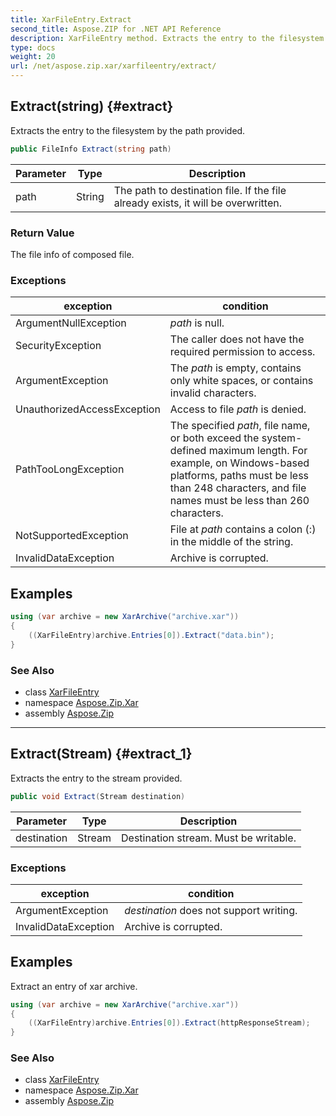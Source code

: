 ```yaml
---
title: XarFileEntry.Extract
second_title: Aspose.ZIP for .NET API Reference
description: XarFileEntry method. Extracts the entry to the filesystem by the path provided
type: docs
weight: 20
url: /net/aspose.zip.xar/xarfileentry/extract/
---
```

## Extract(string) {#extract}

Extracts the entry to the filesystem by the path provided.

```csharp
public FileInfo Extract(string path)
```

| Parameter | Type | Description |
| --- | --- | --- |
| path | String | The path to destination file. If the file already exists, it will be overwritten. |

### Return Value

The file info of composed file.

### Exceptions

| exception | condition |
| --- | --- |
| ArgumentNullException | *path* is null. |
| SecurityException | The caller does not have the required permission to access. |
| ArgumentException | The *path* is empty, contains only white spaces, or contains invalid characters. |
| UnauthorizedAccessException | Access to file *path* is denied. |
| PathTooLongException | The specified *path*, file name, or both exceed the system-defined maximum length. For example, on Windows-based platforms, paths must be less than 248 characters, and file names must be less than 260 characters. |
| NotSupportedException | File at *path* contains a colon (:) in the middle of the string. |
| InvalidDataException | Archive is corrupted. |

## Examples

```csharp
using (var archive = new XarArchive("archive.xar"))
{
    ((XarFileEntry)archive.Entries[0]).Extract("data.bin");
}
```

### See Also

* class [XarFileEntry](../)
* namespace [Aspose.Zip.Xar](../../xarfileentry/)
* assembly [Aspose.Zip](../../../)

---

## Extract(Stream) {#extract_1}

Extracts the entry to the stream provided.

```csharp
public void Extract(Stream destination)
```

| Parameter | Type | Description |
| --- | --- | --- |
| destination | Stream | Destination stream. Must be writable. |

### Exceptions

| exception | condition |
| --- | --- |
| ArgumentException | *destination* does not support writing. |
| InvalidDataException | Archive is corrupted. |

## Examples

Extract an entry of xar archive.

```csharp
using (var archive = new XarArchive("archive.xar"))
{
    ((XarFileEntry)archive.Entries[0]).Extract(httpResponseStream);
}
```

### See Also

* class [XarFileEntry](../)
* namespace [Aspose.Zip.Xar](../../xarfileentry/)
* assembly [Aspose.Zip](../../../)


